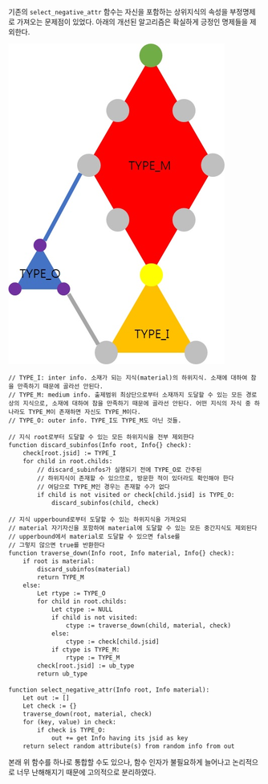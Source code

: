 기존의 `select_negative_attr` 함수는 자신을 포함하는 상위지식의 속성을 부정명제로 가져오는 문제점이 있었다. 아래의 개선된 알고리즘은 확실하게 긍정인 명제들을 제외한다.

![select-negative-attr-figure](./select-negative-attr-figure.jpg)

```pseudocode
// TYPE_I: inter info. 소재가 되는 지식(material)의 하위지식. 소재에 대하여 참을 만족하기 때문에 골라선 안된다.
// TYPE_M: medium info. 출제범위 최상단으로부터 소재까지 도달할 수 있는 모든 경로 상의 지식으로, 소재에 대하여 참을 만족하기 때문에 골라선 안된다. 어떤 지식의 자식 중 하나라도 TYPE_M이 존재하면 자신도 TYPE_M이다.
// TYPE_O: outer info. TYPE_I도 TYPE_M도 아닌 것들.

// 지식 root로부터 도달할 수 있는 모든 하위지식을 전부 제외한다
function discard_subinfos(Info root, Info{} check):
	check[root.jsid] := TYPE_I
	for child in root.childs:
		// discard_subinfos가 실행되기 전에 TYPE_O로 간주된
		// 하위지식이 존재할 수 있으므로, 방문한 적이 있더라도 확인해야 한다
		// 여담으로 TYPE_M인 경우는 존재할 수가 없다
		if child is not visited or check[child.jsid] is TYPE_O:
			discard_subinfos(child, check)

// 지식 upperbound로부터 도달할 수 있는 하위지식을 가져오되
// material 자기자신을 포함하여 material에 도달할 수 있는 모든 중간지식도 제외된다
// upperbound에서 material로 도달할 수 있으면 false를
// 그렇지 않으면 true를 반환한다
function traverse_down(Info root, Info material, Info{} check):
	if root is material:
		discard_subinfos(material)
		return TYPE_M
	else:
		Let rtype := TYPE_O
		for child in root.childs:
			Let ctype := NULL
			if child is not visited:
				ctype := traverse_down(child, material, check)
			else:
				ctype := check[child.jsid]
			if ctype is TYPE_M:
				rtype := TYPE_M
		check[root.jsid] := ub_type
		return ub_type
		
function select_negative_attr(Info root, Info material):
	Let out := []
	Let check := {}
	traverse_down(root, material, check)
	for (key, value) in check:
		if check is TYPE_O:
			out += get Info having its jsid as key
	return select random attribute(s) from random info from out
```

본래 위 함수를 하나로 통합할 수도 있으나, 함수 인자가 불필요하게 늘어나고 논리적으로 너무 난해해지기 때문에 고의적으로 분리하였다.
